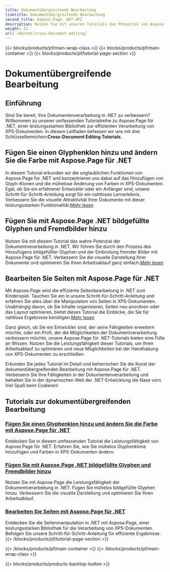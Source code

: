 ```yaml
---
title: Dokumentübergreifende Bearbeitung
linktitle: Dokumentübergreifende Bearbeitung
second_title: Aspose.Page .NET-API
description: Nutzen Sie mit unseren Tutorials das Potenzial von Aspose.Page für .NET. Fügen Sie Glyphenklone hinzu, ändern Sie Farben und bearbeiten Sie Seiten mühelos in XPS-Dokumenten.
weight: 22
url: /de/net/cross-document-editing/
---
```


{{< blocks/products/pf/main-wrap-class >}}
{{< blocks/products/pf/main-container >}}
{{< blocks/products/pf/tutorial-page-section >}}

# Dokumentübergreifende Bearbeitung


## Einführung

 Sind Sie bereit, Ihre Dokumentenverarbeitung in .NET zu verbessern? Willkommen zu unserer umfassenden Tutorialreihe zu Aspose.Page für .NET, einer leistungsstarken Bibliothek zur effizienten Verarbeitung von XPS-Dokumenten. In diesem Leitfaden befassen wir uns mit drei Schlüsselbereichen:**Cross-Document Editing Tutorials**.

## Fügen Sie einen Glyphenklon hinzu und ändern Sie die Farbe mit Aspose.Page für .NET

 In diesem Tutorial erkunden wir die unglaublichen Funktionen von Aspose.Page für .NET und konzentrieren uns dabei auf das Hinzufügen von Glyph-Klonen und die mühelose Änderung von Farben in XPS-Dokumenten. Egal, ob Sie ein erfahrener Entwickler oder ein Anfänger sind, unsere Schritt-für-Schritt-Anleitung sorgt für ein nahtloses Lernerlebnis. Verbessern Sie die visuelle Attraktivität Ihrer Dokumente mit dieser leistungsstarken Funktionalität.[Mehr lesen](./add-glyph-clone-and-change-color/)

## Fügen Sie mit Aspose.Page .NET bildgefüllte Glyphen und Fremdbilder hinzu

Nutzen Sie mit diesem Tutorial das wahre Potenzial der Dokumentverarbeitung in .NET. Wir führen Sie durch den Prozess des Hinzufügens bildgefüllter Glyphen und der Einbindung fremder Bilder mit Aspose.Page für .NET. Verbessern Sie die visuelle Darstellung Ihrer Dokumente und optimieren Sie Ihren Arbeitsablauf ganz einfach.[Mehr lesen](./add-image-filled-glyph-and-foreign-image/)

## Bearbeiten Sie Seiten mit Aspose.Page für .NET

 Mit Aspose.Page wird die effiziente Seitenbearbeitung in .NET zum Kinderspiel. Tauchen Sie ein in unsere Schritt-für-Schritt-Anleitung und erfahren Sie alles über die Manipulation von Seiten in XPS-Dokumenten. Unabhängig davon, ob Sie Inhalte organisieren, Seiten neu anordnen oder das Layout optimieren, bietet dieses Tutorial die Einblicke, die Sie für nahtlose Ergebnisse benötigen.[Mehr lesen](./manipulate-pages/)

Ganz gleich, ob Sie ein Entwickler sind, der seine Fähigkeiten erweitern möchte, oder ein Profi, der die Möglichkeiten der Dokumentverarbeitung verbessern möchte, unsere Aspose.Page für .NET-Tutorials bieten eine Fülle an Wissen. Nutzen Sie die Leistungsfähigkeit dieser Tutorials, um Ihren Arbeitsablauf zu optimieren und neue Möglichkeiten bei der Handhabung von XPS-Dokumenten zu erschließen.

Erkunden Sie jedes Tutorial im Detail und beherrschen Sie die Kunst der dokumentübergreifenden Bearbeitung mit Aspose.Page für .NET. Verbessern Sie Ihre Fähigkeiten in der Dokumentenverarbeitung und behalten Sie in der dynamischen Welt der .NET-Entwicklung die Nase vorn. Viel Spaß beim Codieren!
## Tutorials zur dokumentübergreifenden Bearbeitung
### [Fügen Sie einen Glyphenklon hinzu und ändern Sie die Farbe mit Aspose.Page für .NET](./add-glyph-clone-and-change-color/)
Entdecken Sie in diesem umfassenden Tutorial die Leistungsfähigkeit von Aspose.Page für .NET. Erfahren Sie, wie Sie mühelos Glyphenklone hinzufügen und Farben in XPS-Dokumenten ändern.
### [Fügen Sie mit Aspose.Page .NET bildgefüllte Glyphen und Fremdbilder hinzu](./add-image-filled-glyph-and-foreign-image/)
Nutzen Sie mit Aspose.Page die Leistungsfähigkeit der Dokumentverarbeitung in .NET. Fügen Sie mühelos bildgefüllte Glyphen hinzu. Verbessern Sie die visuelle Darstellung und optimieren Sie Ihren Arbeitsablauf.
### [Bearbeiten Sie Seiten mit Aspose.Page für .NET](./manipulate-pages/)
Entdecken Sie die Seitenmanipulation in .NET mit Aspose.Page, einer leistungsstarken Bibliothek für die Verarbeitung von XPS-Dokumenten. Befolgen Sie unsere Schritt-für-Schritt-Anleitung für effiziente Ergebnisse.
{{< /blocks/products/pf/tutorial-page-section >}}

{{< /blocks/products/pf/main-container >}}
{{< /blocks/products/pf/main-wrap-class >}}

{{< blocks/products/products-backtop-button >}}
